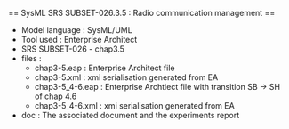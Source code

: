 == SysML SRS SUBSET-026.3.5 : Radio communication management ==

* Model language : SysML/UML 
* Tool used : Enterprise Architect
* SRS SUBSET-026 - chap3.5
* files : 
  * chap3-5.eap : Enterprise Architect file
  * chap3-5.xml : xmi serialisation generated from EA
  * chap3-5_4-6.eap : Enterprise Archtiect file with transition SB -> SH of
  chap 4.6
  * chap3-5_4-6.xml : xmi serialisation generated from EA
* doc : The associated document and the experiments report

